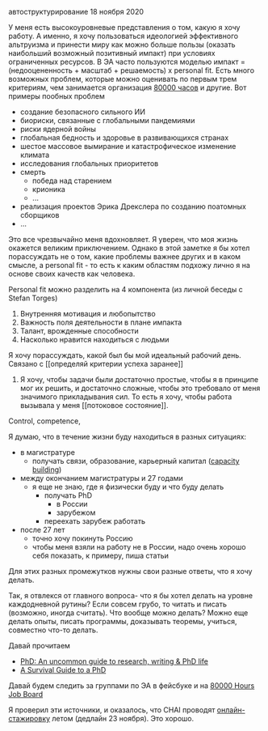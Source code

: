 автоструктурирование 18 ноября 2020

У меня есть высокоуровневые представления о том, какую я хочу работу. А именно, я хочу пользоваться идеологией эффективного альтруизма и принести миру как можно больше пользы (оказать наибольший возможный позитивный импакт) при условиях ограниченных ресурсов. В ЭА часто пользуются моделью
импакт = (недооцененность + масштаб + решаемость) х personal fit. Есть много возможных проблем, которые можно оценивать по первым трем критериям, чем занимается организация [80000 часов](80000hours.org) и другие. Вот примеры пообных проблем
- создание безопасного сильного ИИ
- биориски, связанные с глобальными пандемиями
- риски ядерной войны
- глобальная бедность и здоровье в развивающихся странах
- шестое массовое вымирание и катастрофическое изменение климата
- исследования глобальных приоритетов
- смерть
	- победа над старением
	- крионика
	- ...
- реализация проектов Эрика Дрекслера по созданию поатомных сборщиков
- ...

Это все чрезвычайно меня вдохновляет. Я уверен, что моя жизнь окажется великим приключением. Однако в этой заметке я бы хотел порассуждать не о том, какие проблемы важнее других и в каком смысле, а personal fit - то есть к каким областям подхожу лично я на основе своих качеств как человека.

Personal fit можно разделить на 4 компонента (из личной беседы с Stefan Torges)
1. Внутренняя мотивация и любопытство
2. Важность поля деятельности в плане импакта
3. Талант, врожденные способности
4. Насколько нравится находиться с людьми

Я хочу порассуждать, какой был бы мой идеальный рабочий день. Связано с [[определяй критерии успеха заранее]]
1. Я хочу, чтобы задачи были достаточно простые, чтобы я в принципе мог их решить, и достаточно сложные, чтобы это требовало от меня значимого прикладывания сил. То есть я хочу, чтобы работа вызывала у меня [[потоковое состояние]].

Control, competence, 

Я думаю, что в течение жизни буду находиться в разных ситуациях:
- в магистратуре
	- получать связи, образование, карьерный капитал ([capacity building](https://concepts.effectivealtruism.org/concepts/capacity-building/))
- между окончанием магистратуры и 27 годами
	- я еще не знаю, где я физически буду и что буду делать
		- получать PhD
			- в России
			- зарубежом
		- переехать зарубеж работать
- после 27 лет
	- точно хочу покинуть Россию
	- чтобы меня взяли на работу не в России, надо очень хорошо себя показать, к примеру, пиша статьи

Для этих разных промежутков нужны свои разные ответы, что я хочу делать. 

Так, я отвлекся от главного вопроса- что я бы хотел делать на уровне каждодневной рутины?
Если совсем грубо, то читать и писать (возможно, иногда считать).
Что вообще можно делать? Можно еще делать опыты, писать программы, доказывать теоремы, учиться, совместно что-то делать.

Давай прочитаем
- [PhD: An uncommon guide to research, writing & PhD life ](https://www.goodreads.com/book/show/25341688-phd)
- [A Survival Guide to a PhD](http://karpathy.github.io/2016/09/07/phd/)

Давай будем следить за группами по ЭА в фейсбуке и на [80000 Hours Job Board](https://80000hours.org/job-board/)

Я проверил эти источники, и оказалось, что CHAI проводят [онлайн-стажировку](https://humancompatible.ai/jobs#internship) летом (дедлайн 23 ноября). Это хорошо.
